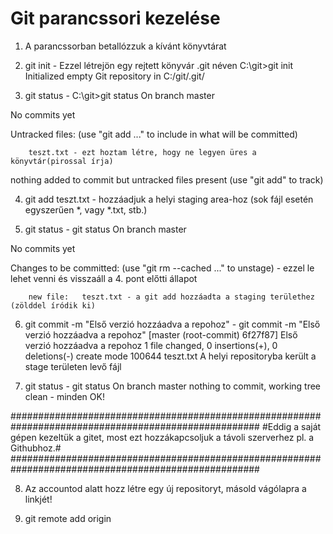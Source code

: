 # Git parancssori kezelése

1. A parancssorban betallózzuk a kívánt könyvtárat

2. git init - Ezzel létrejön egy rejtett könyvár .git néven
C:\git>git init
Initialized empty Git repository in C:/git/.git/

3. git status - 
C:\git>git status
On branch master

No commits yet

Untracked files:
  (use "git add <file>..." to include in what will be committed)

        teszt.txt - ezt hoztam létre, hogy ne legyen üres a könyvtár(pirossal írja)

nothing added to commit but untracked files present (use "git add" to track)

4. git add teszt.txt - hozzáadjuk a helyi staging area-hoz (sok fájl esetén egyszerűen *, vagy *.txt, stb.)

5. git status -
git status
On branch master

No commits yet

Changes to be committed:
  (use "git rm --cached <file>..." to unstage) - ezzel le lehet venni és visszaáll a 4. pont előtti állapot

        new file:   teszt.txt - a git add hozzáadta a staging területhez  (zölddel íródik ki)
        
 6. git commit -m "Első verzió hozzáadva a repohoz" -
 git commit -m "Első verzió hozzáadva a repohoz"
[master (root-commit) 6f27f87] Első verzió hozzáadva a repohoz
 1 file changed, 0 insertions(+), 0 deletions(-)
 create mode 100644 teszt.txt
 A helyi repositoryba került a stage területen levő fájl
 
 7. git status -
 git status
On branch master
nothing to commit, working tree clean - minden OK!

#####################################################################################################
#Eddig a saját gépen kezeltük a gitet, most ezt hozzákapcsoljuk a távoli szerverhez pl. a Githubhoz.#
#####################################################################################################

8. Az accountod alatt hozz létre egy új repositoryt, másold vágólapra a linkjét!

9. git remote add origin 


